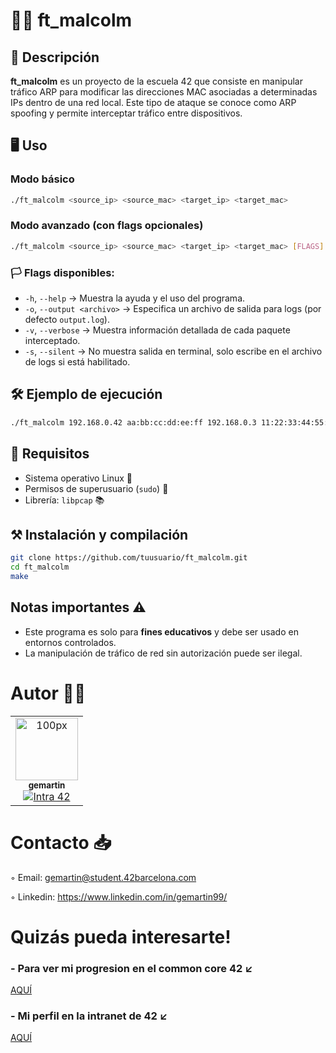 # 🕵️‍♂️ ft_malcolm 

## 📜 Descripción
**ft_malcolm** es un proyecto de la escuela 42 que consiste en manipular tráfico ARP para modificar las direcciones MAC asociadas a determinadas IPs dentro de una red local. Este tipo de ataque se conoce como ARP spoofing y permite interceptar tráfico entre dispositivos.

## 🖥️ Uso 
### Modo básico
```bash
./ft_malcolm <source_ip> <source_mac> <target_ip> <target_mac>
```

### Modo avanzado (con flags opcionales)
```bash
./ft_malcolm <source_ip> <source_mac> <target_ip> <target_mac> [FLAGS]
```

### 🏳️ Flags disponibles:
- `-h`, `--help` → Muestra la ayuda y el uso del programa.
- `-o`, `--output <archivo>` → Especifica un archivo de salida para logs (por defecto `output.log`).
- `-v`, `--verbose` → Muestra información detallada de cada paquete interceptado.
- `-s`, `--silent` → No muestra salida en terminal, solo escribe en el archivo de logs si está habilitado.

## 🛠️ Ejemplo de ejecución
```bash
./ft_malcolm 192.168.0.42 aa:bb:cc:dd:ee:ff 192.168.0.3 11:22:33:44:55:66 -v
```

## 📌 Requisitos
- Sistema operativo Linux 🐧
- Permisos de superusuario (`sudo`) 🔑
- Librería: `libpcap` 📚

## ⚒️ Instalación y compilación 
```bash
git clone https://github.com/tuusuario/ft_malcolm.git
cd ft_malcolm
make
```

## Notas importantes ⚠️
- Este programa es solo para **fines educativos** y debe ser usado en entornos controlados.
- La manipulación de tráfico de red sin autorización puede ser ilegal.

# Autor ✍🏼

<table>
  <tr>
    <td align="center"><a href="https://github.com/gemartin99/"><img src="https://avatars.githubusercontent.com/u/66915274?v=4" width="100px;" alt="100px"/><br /><sub><b>gemartin</b></sub></a><br /><a href="https://profile.intra.42.fr/users/gemartin" title="Intra 42"><img src="https://img.shields.io/badge/Barcelona-FFFFFF?style=plastic&logo=42&logoColor=000000" alt="Intra 42"/></a></td>
  </tr>
</table>

# Contacto 📥

◦ Email: gemartin@student.42barcelona.com

◦ Linkedin: https://www.linkedin.com/in/gemartin99/

# Quizás pueda interesarte!

### - Para ver mi progresion en el common core 42 ↙️

[AQUÍ](https://github.com/gemartin99/42cursus)

### - Mi perfil en la intranet de 42 ↙️
[AQUÍ](https://profile.intra.42.fr/users/gemartin)


